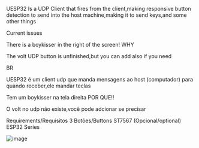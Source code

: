 UESP32 Is a UDP Client that fires from the client,making responsive button detection to send into the host machine,making it to send keys,and some other things

Current issues

  There is a boykisser in the right of the screen! WHY

  The volt UDP button is unfinished,but you can add also if you need


BR


UESP32 é um client udp que manda mensagens ao host (computador) para quando receber,ele mandar teclas

  Tem um boykisser na tela direita POR QUE!!
  
  O volt no udp não existe,você pode adcionar se precisar


Requirements/Requisitos
  3 Botões/Buttons
  ST7567 (Opcional/optional)
  ESP32 Series

![image](https://github.com/user-attachments/assets/f53eb632-d14f-48d3-85d7-d7df188e1f0a)

